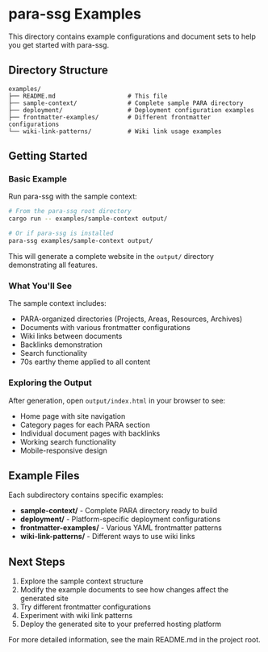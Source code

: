 # para-ssg Examples

This directory contains example configurations and document sets to help you get started with para-ssg.

## Directory Structure

```
examples/
├── README.md                    # This file
├── sample-context/              # Complete sample PARA directory
├── deployment/                  # Deployment configuration examples
├── frontmatter-examples/        # Different frontmatter configurations
└── wiki-link-patterns/          # Wiki link usage examples
```

## Getting Started

### Basic Example

Run para-ssg with the sample context:

```bash
# From the para-ssg root directory
cargo run -- examples/sample-context output/

# Or if para-ssg is installed
para-ssg examples/sample-context output/
```

This will generate a complete website in the `output/` directory demonstrating all features.

### What You'll See

The sample context includes:

- PARA-organized directories (Projects, Areas, Resources, Archives)
- Documents with various frontmatter configurations
- Wiki links between documents
- Backlinks demonstration
- Search functionality
- 70s earthy theme applied to all content

### Exploring the Output

After generation, open `output/index.html` in your browser to see:

- Home page with site navigation
- Category pages for each PARA section
- Individual document pages with backlinks
- Working search functionality
- Mobile-responsive design

## Example Files

Each subdirectory contains specific examples:

- **sample-context/** - Complete PARA directory ready to build
- **deployment/** - Platform-specific deployment configurations
- **frontmatter-examples/** - Various YAML frontmatter patterns
- **wiki-link-patterns/** - Different ways to use wiki links

## Next Steps

1. Explore the sample context structure
2. Modify the example documents to see how changes affect the generated site
3. Try different frontmatter configurations
4. Experiment with wiki link patterns
5. Deploy the generated site to your preferred hosting platform

For more detailed information, see the main README.md in the project root.
